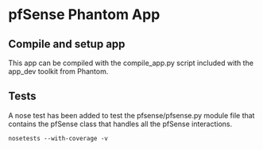 # pfSense Phantom App  

## Compile and setup app  

This app can be compiled with the compile_app.py script included with the
app_dev toolkit from Phantom.  

## Tests  

A nose test has been added to test the pfsense/pfsense.py module file that
contains the pfSense class that handles all the pfSense interactions.  

```
nosetests --with-coverage -v
```
